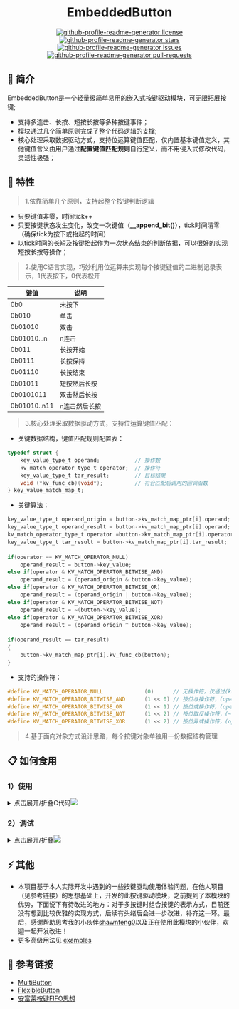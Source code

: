 <h1 align="center">EmbeddedButton</h1>

<p align="center">
<a href="https://github.com/530china/EmbeddedButton/blob/master/LICENSE" target="blank">
<img src="https://img.shields.io/github/license/rahuldkjain/github-profile-readme-generator?style=flat-square" alt="github-profile-readme-generator license" />
</a>
<a href="https://github.com/530china/EmbeddedButton/stargazers" target="blank">
<img src="https://img.shields.io/github/stars/rahuldkjain/github-profile-readme-generator?style=flat-square" alt="github-profile-readme-generator stars"/>
</a>
<a href="https://github.com/530china/EmbeddedButton/issues" target="blank">
<img src="https://img.shields.io/github/issues/rahuldkjain/github-profile-readme-generator?style=flat-square" alt="github-profile-readme-generator issues"/>
</a>
<a href="https://github.com/530china/EmbeddedButton/pulls" target="blank">
<img src="https://img.shields.io/github/issues-pr/rahuldkjain/github-profile-readme-generator?style=flat-square" alt="github-profile-readme-generator pull-requests"/>
</a>
</p>

<h2>👋 简介</h2>
EmbeddedButton是一个轻量级简单易用的嵌入式按键驱动模块，可无限拓展按键;

- 支持多连击、长按、短按长按等多种按键事件；
- 模块通过几个简单原则完成了整个代码逻辑的支撑;
- 核心处理采取数据驱动方式，支持位运算键值匹配，仅内置基本键值定义，其他键值含义由用户通过**配置键值匹配规则**自行定义，而不用侵入式修改代码，灵活性极强；

## 🌱 特性

> 1.依靠简单几个原则，支持起整个按键判断逻辑
- 只要键值非零，时间tick++
- 只要按键状态发生变化，改变一次键值（**__append_bit()**），tick时间清零（确保tick为按下或抬起的时间）
- 以tick时间的长短及按键抬起作为一次状态结束的判断依据，可以很好的实现短按长按等操作；

> 2.使用C语言实现，巧妙利用位运算来实现每个按键键值的二进制记录表示，1代表按下，0代表松开

键值 | 说明
--- | ---
0b0 | 未按下
0b010 | 单击
0b01010 | 双击
0b01010...n | n连击
0b011 | 长按开始
0b0111| 长按保持
0b01110|长按结束
0b01011|短按然后长按
0b0101011 | 双击然后长按
0b01010..n11 | n连击然后长按

> 3.核心处理采取数据驱动方式，支持位运算键值匹配：
- 关键数据结构，键值匹配规则配置表：
```c
typedef struct {
    key_value_type_t operand;           // 操作数
    kv_match_operator_type_t operator;  // 操作符
    key_value_type_t tar_result;        // 目标结果
    void (*kv_func_cb)(void*);          // 符合匹配后调用的回调函数
} key_value_match_map_t;

```
- 关键算法：
```c
key_value_type_t operand_origin = button->kv_match_map_ptr[i].operand;
key_value_type_t operand_result = button->kv_match_map_ptr[i].operand;
kv_match_operator_type_t operator =button->kv_match_map_ptr[i].operator;
key_value_type_t tar_result = button->kv_match_map_ptr[i].tar_result;

if(operator == KV_MATCH_OPERATOR_NULL)
    operand_result = button->key_value;
else if(operator & KV_MATCH_OPERATOR_BITWISE_AND)
    operand_result = (operand_origin & button->key_value);
else if(operator & KV_MATCH_OPERATOR_BITWISE_OR)
    operand_result = (operand_origin | button->key_value);
else if(operator & KV_MATCH_OPERATOR_BITWISE_NOT)
    operand_result = ~(button->key_value);
else if(operator & KV_MATCH_OPERATOR_BITWISE_XOR)
    operand_result = (operand_origin ^ button->key_value);

if(operand_result == tar_result)
{
    button->kv_match_map_ptr[i].kv_func_cb(button);
}
```

- 支持的操作符：
```c
#define KV_MATCH_OPERATOR_NULL             (0)      // 无操作符，仅通过(key_value == tar_result)?判断, 默认是这个
#define KV_MATCH_OPERATOR_BITWISE_AND      (1 << 0) // 按位与操作符，(operand & key_value == tar_result)?
#define KV_MATCH_OPERATOR_BITWISE_OR       (1 << 1) // 按位或操作符，(operand | key_value == tar_result)?
#define KV_MATCH_OPERATOR_BITWISE_NOT      (1 << 2) // 按位取反操作符，(~ key_value == tar_result)?
#define KV_MATCH_OPERATOR_BITWISE_XOR      (1 << 2) // 按位异或操作符，(operand ^ key_value == tar_result)?
```

> 4.基于面向对象方式设计思路，每个按键对象单独用一份数据结构管理

## 📋 如何食用

### 1）使用
<details>
<summary>点击展开/折叠C代码<img src="https://media.giphy.com/media/WUlplcMpOCEmTGBtBW/giphy.gif" width="30"></summary>

- 以使用callback方式为例：
```c
// 1.包含头文件
#include "embedded_button.h"

// 2.定义按键实体
struct button_obj_t button1;

// 3.GPIO电平读取接口设置
uint8_t read_button_pin(uint8_t button_id)
{
    // you can share the GPIO read function with multiple Buttons
    switch(button_id)
    {
        case 0:
            return get_button1_value(); // 用户自行实现
            break;

        default:
            return 0;
            break;
    }

    return 0;
}

// 4. 配置键值匹配规则(设置回调事件)
void single_click_handle(void* btn)
{
    //do something...
    printf("/****single click****/\r\n");
}

void double_click_handle(void* btn)
{
    //do something...
    printf("/****double click****/\r\n");
}

void long_press_handle(void* btn)
{
    //do something...
    printf("/****long press****/\r\n");
}

void single_click_then_long_press_handle(void* btn)
{
    //do something...
    printf("/****single click and long press****/\r\n");
}

void quintuple_click_handle(void* btn)
{
    //do something...
    if(check_is_repeat_click_mode(btn))
        printf("/****quintuple click****/\r\n");
}

const key_value_match_map_t button1_map[] =
{
    {
        .tar_result = SINGLE_CLICK_KV,
        .kv_func_cb = single_click_handle
    },
    {
        .tar_result = DOUBLE_CLICK_KV,
        .kv_func_cb = double_click_handle
    },
    {
        .tar_result = LONG_PRESEE_START,
        .kv_func_cb = long_press_handle
    },
    {
        .tar_result = SINGLE_CLICK_THEN_LONG_PRESS_KV,
        .kv_func_cb = single_click_then_long_press_handle
    },
    {
        .operand = 0b1010101010,
        .operator = KV_MATCH_OPERATOR_BITWISE_AND,
        .tar_result = 0b1010101010,
        .kv_func_cb = quintuple_click_handle
    }
};
...

int main()
{
/************************************************
****5.初始化按键对象，参数含义分别为
****
****- 按键实体
****- 绑定按键的GPIO电平读取接口**read_button1_pin()**
****- 设置有效触发电平
****- 按键ID
****- 键值匹配规则配置表
****- 键值匹配规则配置表大小
*************************************************/
    button_init(&button1, read_button_pin, 0, 0, button1_map, ARRAY_SIZE(button1_map));
    // 6.启动按键
    button_start(&button1);

    // 7. 设置一个5ms间隔的定时器循环调用按键后台处理函数 button_ticks()
    __timer_start(button_ticks, 0, 5);

    while(1)
    {}
}
```
![Alt text](image.png)
<br></details>

### 2）调试

<details>
<summary>点击展开/折叠<img src="https://media.giphy.com/media/WUlplcMpOCEmTGBtBW/giphy.gif" width="30"></summary>

- 定义EB_DEBUG_PRINTF宏后将会开启键值打印，例如下面，需要将printf换成你的打印函数：
```c
#define EB_DEBUG_PRINTF printf
```
![alt text](key_value_log.png)
<br></details>

## ⚡ 其他
- 本项目基于本人实际开发中遇到的一些按键驱动使用体验问题，在他人项目（见参考链接）的思想基础上，开发的此按键驱动模块，之前提到了本模块的优势，下面说下有待改进的地方：对于多按键时组合按键的表示方式，目前还没有想到比较优雅的实现方式，后续有头绪后会进一步改进，补齐这一环。最后，感谢帮助思考我的小伙伴[shawnfeng0](https://github.com/shawnfeng0)以及正在使用此模块的小伙伴，欢迎一起开发改进！
- 更多高级用法见 [examples](../examples/README.md)

## 💬 参考链接
- [MultiButton](https://github.com/0x1abin/MultiButton)
- [FlexibleButton](https://github.com/murphyzhao/FlexibleButton/tree/master)
- [安富莱按键FIFO思想](https://www.armbbs.cn/forum.php?mod=viewthread&tid=111527&highlight=%B0%B4%BC%FC)
